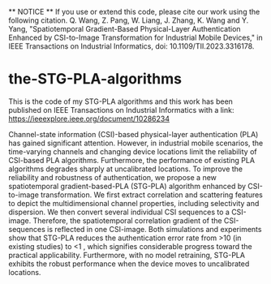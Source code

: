 ** NOTICE ** If you use or extend this code, please cite our work using the following citation.
Q. Wang, Z. Pang, W. Liang, J. Zhang, K. Wang and Y. Yang, "Spatiotemporal Gradient-Based Physical-Layer Authentication Enhanced by CSI-to-Image Transformation for Industrial Mobile Devices," in IEEE Transactions on Industrial Informatics, doi: 10.1109/TII.2023.3316178.

# the-STG-PLA-algorithms
This is the code of my STG-PLA algorithms and this work has been published on IEEE Transactions on Industrial Informatics with a link: https://ieeexplore.ieee.org/document/10286234

Channel-state information (CSI)-based physical-layer authentication (PLA) has gained significant attention. However, in industrial mobile scenarios, the time-varying channels and changing device locations limit the reliability of CSI-based PLA algorithms. Furthermore, the performance of existing PLA algorithms degrades sharply at uncalibrated locations. To improve the reliability and robustness of authentication, we propose a new spatiotemporal gradient-based-PLA (STG-PLA) algorithm enhanced by CSI-to-image transformation. We first extract correlation and scattering features to depict the multidimensional channel properties, including selectivity and dispersion. We then convert several individual CSI sequences to a CSI-image. Therefore, the spatiotemporal correlation gradient of the CSI-sequences is reflected in one CSI-image. Both simulations and experiments show that STG-PLA reduces the authentication error rate from >10 (in existing studies) to <1 , which signifies considerable progress toward the practical applicability. Furthermore, with no model retraining, STG-PLA exhibits the robust performance when the device moves to uncalibrated locations.
